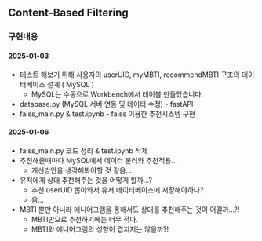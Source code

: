 ## Content-Based Filtering

### 구현내용
#### 2025-01-03
- 테스트 해보기 위해 사용자의 userUID, myMBTI, recommendMBTI 구조의 데이터베이스 설계 ( MySQL )
    - MySQL는 수동으로 Workbench에서 테이블 만들었습니다.
- database.py (MySQL 서버 연동 및 데이터 수정) - fastAPI
- faiss_main.py & test.ipynb - faiss 이용한 추천시스템 구현

#### 2025-01-06
- faiss_main.py 코드 정리 & test.ipynb 삭제
- 추천해줄때마다 MySQL에서 데이터 불러와 추천적용...
    - 개선방안을 생각해봐야할 것 같음...
- 유저에게 상대 추천해주는 것을 어떻게 할까...?
    - 추천 userUID 뽑아와서 유저 데이터베이스에 저장해야하나?
    - 음...
- MBTI 뿐만 아니라 에니어그램을 통해서도 상대를 추천해주는 것이 어떨까...?!
    - MBTI만으로 추천하기에는 너무 적다.
    - MBTI와 에니어그램의 성향이 겹치지는 않을까?!